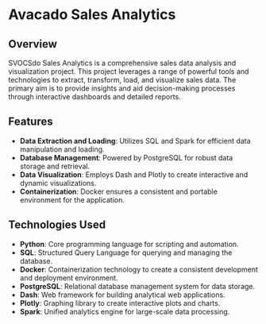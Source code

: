 # Avacado Sales Analytics

## Overview
SVOCSdo Sales Analytics is a comprehensive sales data analysis and visualization project. This project leverages a range of powerful tools and technologies to extract, transform, load, and visualize sales data. The primary aim is to provide insights and aid decision-making processes through interactive dashboards and detailed reports.

## Features
- **Data Extraction and Loading**: Utilizes SQL and Spark for efficient data manipulation and loading.
- **Database Management**: Powered by PostgreSQL for robust data storage and retrieval.
- **Data Visualization**: Employs Dash and Plotly to create interactive and dynamic visualizations.
- **Containerization**: Docker ensures a consistent and portable environment for the application.

## Technologies Used
- **Python**: Core programming language for scripting and automation.
- **SQL**: Structured Query Language for querying and managing the database.
- **Docker**: Containerization technology to create a consistent development and deployment environment.
- **PostgreSQL**: Relational database management system for data storage.
- **Dash**: Web framework for building analytical web applications.
- **Plotly**: Graphing library to create interactive plots and charts.
- **Spark**: Unified analytics engine for large-scale data processing.

